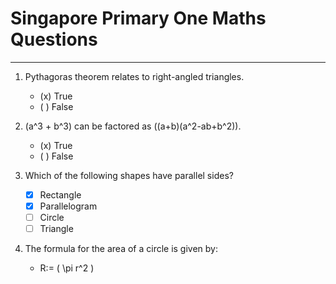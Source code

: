 # Singapore Primary One Maths Questions 

---
1. Pythagoras theorem relates to right-angled triangles.
    - (x) True
    - ( ) False

2. \(a^3 + b^3\) can be factored as \((a+b)(a^2-ab+b^2)\).
    - (x) True
    - ( ) False

3. Which of the following shapes have parallel sides?
    - [x] Rectangle
    - [x] Parallelogram
    - [ ] Circle
    - [ ] Triangle

4. The formula for the area of a circle is given by:
    - R:= \( \pi r^2 \)

